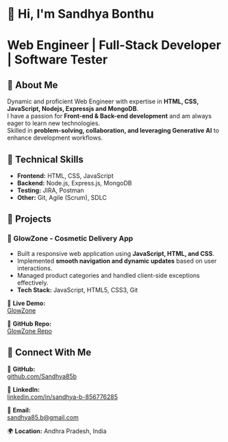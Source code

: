 # 👋 Hi, I'm Sandhya Bonthu  

# Web Engineer | Full-Stack Developer | Software Tester

## 📌 About Me
Dynamic and proficient Web Engineer with expertise in **HTML, CSS, JavaScript, Nodejs, Expressjs and MongoDB**.  
I have a passion for **Front-end & Back-end development** and am always eager to learn new technologies.  
Skilled in **problem-solving, collaboration, and leveraging Generative AI** to enhance development workflows.  

## 📌 Technical Skills  
- **Frontend:** HTML, CSS, JavaScript  
- **Backend:** Node.js, Express.js, MongoDB  
- **Testing:** JIRA, Postman  
- **Other:** Git, Agile (Scrum), SDLC  

## 📌 Projects  

### 🚀 GlowZone - Cosmetic Delivery App  
- Built a responsive web application using **JavaScript, HTML, and CSS**.  
- Implemented **smooth navigation and dynamic updates** based on user interactions.  
- Managed product categories and handled client-side exceptions effectively.  
- **Tech Stack:** JavaScript, HTML5, CSS3, Git  

🔗 **Live Demo:**  
<a href="https://sandhya85b.github.io/Project-Masai/" target="_blank">GlowZone</a>  

🔗 **GitHub Repo:**  
<a href="https://github.com/Sandhya85b/Project-Masai" target="_blank">GlowZone Repo</a>  

## 📌 Connect With Me  
🔗 **GitHub:**  
<a href="https://github.com/Sandhya85b" target="_blank">github.com/Sandhya85b</a>  

🔗 **LinkedIn:**  
<a href="https://www.linkedin.com/in/sandhya-b-856776285" target="_blank">linkedin.com/in/sandhya-b-856776285</a>  

📧 **Email:**  
<a href="mailto:sandhya85.b@gmail.com" target="_blank">sandhya85.b@gmail.com</a>  

🌍 **Location:** Andhra Pradesh, India  

